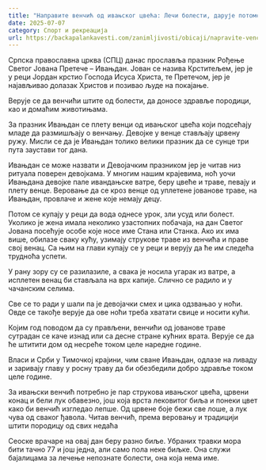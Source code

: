```yaml
---
title: "Направите венчић од ивањског цвећа: Лечи болести, дарује потомство, чува целу породицу!"
date: 2025-07-07
category: Спорт и рекреација
url: https://backapalankavesti.com/zanimljivosti/obicaji/napravite-vencic-od-ivanjskog-cveca/
---
```


Српска православна црква (СПЦ) данас прославља празник Рођење Светог Јована Претече – Ивањдан. Јован се назива Крститељем, јер је у реци Јордан крстио Господа Исуса Христа, те Претечом, јер је најављивао долазак Христов и позивао људе на покајање.

Верује се да венчићи штите од болести, да доносе здравље породици, као и домаћим животињама.

За празник Ивањдан се плету венци од ивањског цвећа који подсећају младе да размишљају о венчању. Девојке у венце стављају црвену ружу. Мисли се да је Ивањдан толико велики празник да се сунце три пута заустави тог дана.

Ивањдан се може назвати и Девојачким празником јер је читав низ ритуала поверен девојкама. У многим нашим крајевима, ноћ уочи Ивањдана девојке пале ивандањске ватре, беру цвеће и траве, певају и плету венце.
Веровање да се кроз венце од уплетене јованове траве, на Ивањдан, провлаче и жене које немају децу.

Потом се купају у реци да вода однесе урок, зли усуд или болест. Уколико је жена имала неколико узастопних побачаја, на дан Светог Јована посећује особе које носе име Стана или Станка. Ако их има више, обилазе сваку кућу, узимају струкове траве из венчића и праве свој венац. Са њим на глави купају се у реци и верују да ће им следећа трудноћа успети.

У рану зору су се разилазиле, а свака је носила угарак из ватре, а исплетен венац би стављала на врх капије. Слично се радило и у чачанским селима.

Све се то ради у шали па је девојачки смех и цика одзвањао у ноћи. Овде се такође верује да ове ноћи треба хватати свице и носити кући.

Којим год поводом да су прављени, венчићи од јованове траве сутрадан се каче изнад или са десне стране кућних врата. Верује се да ће штитити дом од несреће током целе наредне године.

Власи и Срби у Тимочкој крајини, чим сване Ивањдан, одлазе на ливаду и заривају главу у росну траву да би обезбедили добро здравље током целе године.

За ивањски венчић потребно је пар струкова ивањског цвећа, црвени конац и бели лук обавезно, још која врста лековитог биља и понеки цвет како би венчић изгледао лепше. Од црвене боје бежи све лоше, а лук чува од сваког ђавола. Читав венчић, према веровању и традицији штити породицу од свих недаћа

Сеоске врачаре на овај дан беру разно биље. Убраних травки мора бити тачно 77 и још једна, али само пола неке биљке. Она служи бајалицама за лечење непознате болести, она која нема име.
